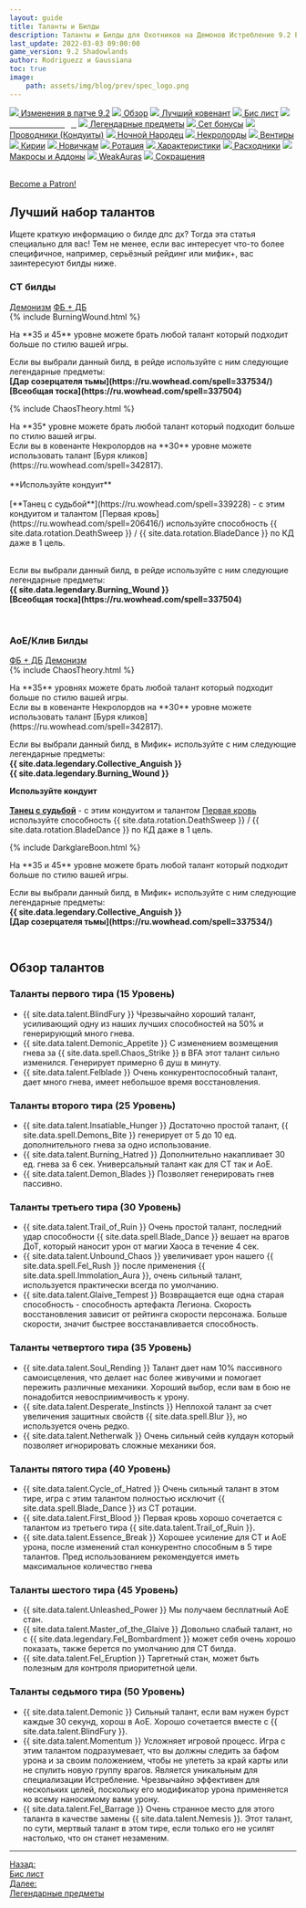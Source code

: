 ```yaml
---
layout: guide
title: Таланты и Билды
description: Таланты и Билды для Охотников на Демонов Истребление 9.2 PvE Shadowlands
last_update: 2022-03-03 09:00:00
game_version: 9.2 Shadowlands 
author: Rodriguezz и Gaussiana
toc: true
image:
    path: assets/img/blog/prev/spec_logo.png
---
```


<div id="smooth-nav-outer">
<a href="{{ site.url }}/guide/havoc/changes-patch.html"><img src="https://wow.zamimg.com/images/wow/icons/medium/inv_misc_spyglass_02.jpg"> Изменения в патче 9.2</a>
<a href="{{ site.url }}/guide/havoc/overview.html"><img src="https://wow.zamimg.com/images/wow/icons/medium/inv_misc_spyglass_02.jpg"> Обзор</a>
<a href="{{ site.url }}/guide/havoc/best-covenant-shadowlands.html"><img src="https://wow.zamimg.com/images/wow/icons/medium/achievement_mythicdungeons_shadowlands.jpg"> Лучший ковенант</a>
<a href="{{ site.url }}/guide/havoc/gear.html"><img src="https://wow.zamimg.com/images/wow/icons/medium/inv_chest_chain_03.jpg"> Бис лист</a>
<a href="{{ site.url }}/guide/havoc/talent-builds.html"><img src="https://wow.zamimg.com/images/wow/icons/medium/ability_marksmanship.jpg"><span style="color: white;"> Таланты и Билды</span></a>
<a href="{{ site.url }}/guide/havoc/legendaries-shadowlands.html"><img src="https://wow.zamimg.com/images/wow/icons/medium/runesmith_icon.jpg"> Легендарные предметы</a>
<a href="{{ site.url }}/guide/havoc/set-bonuses.html"><img src="https://wow.zamimg.com/images/wow/icons/medium/wow_token01.jpg"> Сет бонусы</a>
<a href="{{ site.url }}/guide/havoc/conduits-shadowlands.html"><img src="https://wow.zamimg.com/images/wow/icons/medium/ability_rogue_rollthebones02.jpg"> Проводники (Кондуиты)</a>
<a href="{{ site.url }}/guide/havoc/night-fae.html"><img src="https://wow.zamimg.com/images/wow/icons/medium/ui_sigil_nightfae.jpg"> Ночной Народец</a>
<a href="{{ site.url }}/guide/havoc/necrolord.html"><img src="https://wow.zamimg.com/images/wow/icons/medium/ui_sigil_necrolord.jpg"> Некролорды</a>
<a href="{{ site.url }}/guide/havoc/venthyr.html"><img src="https://wow.zamimg.com/images/wow/icons/medium/ui_sigil_venthyr.jpg"> Вентиры</a>
<a href="{{ site.url }}/guide/havoc/kyrian.html"><img src="https://wow.zamimg.com/images/wow/icons/medium/ui_sigil_kyrian.jpg"> Кирии</a>
<a href="{{ site.url }}/guide/havoc/beginners.html"><img src="https://wow.zamimg.com/images/wow/icons/medium/spell_lifegivingseed.jpg"> Новичкам</a>
<a href="{{ site.url }}/guide/havoc/rotation-priority.html"><img src="https://wow.zamimg.com/images/wow/icons/medium/spell_mekkatorque_bot_bluegear.jpg"> Ротация</a>
<a href="{{ site.url }}/guide/havoc/stats.html"><img src="https://wow.zamimg.com/images/wow/icons/medium/inv_inscription_80_warscroll_intellect.jpg"> Характеристики</a>
<a href="{{ site.url }}/guide/havoc/consumables.html"><img src="https://wow.zamimg.com/images/wow/icons/medium/inv_potion_92.jpg"> Расходники</a>
<a href="{{ site.url }}/guide/havoc/macros-addons.html"><img src="https://wow.zamimg.com/images/wow/icons/medium/inv_eng_gearspringparts.jpg"> Макросы и Аддоны</a>
<a href="{{ site.url }}/guide/havoc/weakauras.html"><img src="https://wow.zamimg.com/images/wow/icons/medium/spell_holy_auramastery.jpg"> WeakAuras</a>
<a href="{{ site.url }}/guide/havoc/common-terms.html"><img src="https://wow.zamimg.com/images/wow/icons/medium/ui_chat.jpg"> Сокращения</a>
</div>
<br>

<a href="https://www.patreon.com/bePatron?u=43917749"  data-patreon-widget-type="become-patron-button">Become a Patron!</a><script async src="https://c6.patreon.com/becomePatronButton.bundle.js"></script>

## Лучший набор талантов

Ищете краткую информацию о билде дпс дх? Тогда эта статья специально для вас! Тем не менее, если вас интересует что-то более специфичное, например, серьёзный рейдинг или мифик+, вас заинтересуют билды ниже.

### СТ билды

<div class="tabs" id="tabs-2">
<div class="tabs__nav">
<a class="tabs__link tabs__link_active" href="#content-7">Демонизм</a>
<a class="tabs__link" href="#content-9">ФБ + ДБ</a>
</div>

<div class="tabs__content">

<div class="tabs__pane tabs__pane_show" id="content-7">
<div class="tabs_in" markdown="1">
{% include BurningWound.html %}
<p class="tanknotes-section-success" markdown="1">
<span style="font-weight: 400;">На **35 и 45** уровне можете брать любой талант который подходит больше по стилю вашей игры.
</span></p>
<p class="tanknotes-section-error" markdown="1">
<span style="font-weight: 400;">Если вы выбрали данный билд, в рейде используйте с ним следующие легендарные предметы:<br>
<span class="q5"><strong>[Дар созерцателя тьмы](https://ru.wowhead.com/spell=337534/)</strong></span><br>
<span class="q5"><strong>[Всеобщая тоска](https://ru.wowhead.com/spell=337504)</strong></span>
</span></p>
</div>
</div>

<div class="tabs__pane" id="content-9">
<div class="tabs_in" markdown="1">
{% include ChaosTheory.html %}
<p class="tanknotes-section-success" markdown="1">
<span style="font-weight: 400;">На **35* уровне можете брать любой талант который подходит больше по стилю вашей игры.<br>
Если вы в ковенанте <span class="covenant-necrolord">Некролордов</span> на **30** уровне можете использовать талант [Буря кликов](https://ru.wowhead.com/spell=342817).<br>
<br>
**Используйте кондуит**<br>
<br>
[**Танец с судьбой**](https://ru.wowhead.com/spell=339228) - с этим кондуитом и талантом [Первая кровь](https://ru.wowhead.com/spell=206416/) используйте способность {{ site.data.rotation.DeathSweep }} / {{ site.data.rotation.BladeDance }} по КД даже в 1 цель. <br>
<br>
</span></p>
<p class="tanknotes-section-error" markdown="1">
<span style="font-weight: 400;">Если вы выбрали данный билд, в рейде используйте с ним следующие легендарные предметы:<br>
<span class="q5"><strong>{{ site.data.legendary.Burning_Wound }}</strong></span><br>
<span class="q5"><strong>[Всеобщая тоска](https://ru.wowhead.com/spell=337504)</strong></span>
</span></p>
</div>
</div>
</div>
</div>
<br>

### АоЕ/Клив Билды

<div class="tabs" id="tabs-1">
<div class="tabs__nav">
<a class="tabs__link tabs__link_active" href="#content-1">ФБ + ДБ</a>
<a class="tabs__link" href="#content-2">Демонизм</a>

</div>
<div class="tabs__content">
<div class="tabs__pane tabs__pane_show" id="content-1">
<div class="tabs_in" markdown="1">	
{% include ChaosTheory.html %}
<p class="tanknotes-section-success" markdown="1">
<span style="font-weight: 400;">На **35** уровнях можете брать любой талант который подходит больше по стилю вашей игры.<br>
Если вы в ковенанте <span class="covenant-necrolord">Некролордов</span> на **30** уровне можете использовать талант [Буря кликов](https://ru.wowhead.com/spell=342817).
</span></p>
<p class="tanknotes-section-error" markdown="1">
<span style="font-weight: 400;">Если вы выбрали данный билд, в Мифик+ используйте с ним следующие легендарные предметы:<br>
<span class="q5"><strong>{{ site.data.legendary.Collective_Anguish }}</strong></span><br>
<span class="q5"><strong>{{ site.data.legendary.Burning_Wound }}</strong></span><br>

**Используйте кондуит**<br>
<br>
[**Танец с судьбой**](https://ru.wowhead.com/spell=339228) - с этим кондуитом и талантом [Первая кровь](https://ru.wowhead.com/spell=206416/) используйте способность {{ site.data.rotation.DeathSweep }} / {{ site.data.rotation.BladeDance }} по КД даже в 1 цель. <br>
</span></p>
</div>      
</div>
<div class="tabs__pane" id="content-2">
<div class="tabs_in" markdown="1">
{% include DarkglareBoon.html %}
<p class="tanknotes-section-success" markdown="1">
<span style="font-weight: 400;">На **35 и 45** уровне можете брать любой талант который подходит больше по стилю вашей игры.
</span></p>
<p class="tanknotes-section-error" markdown="1">
<span style="font-weight: 400;">Если вы выбрали данный билд, в Мифик+ используйте с ним следующие легендарные предметы:<br>
<span class="q5"><strong>{{ site.data.legendary.Collective_Anguish }}</strong></span><br>
<span class="q5"><strong>[Дар созерцателя тьмы](https://ru.wowhead.com/spell=337534/)</strong></span>
</span></p>
</div>
</div>

</div>
</div>
<br>

  
## Обзор талантов

### Таланты первого тира (15 Уровень)

<ul>
<li>{{ site.data.talent.BlindFury }} Чрезвычайно хороший талант, усиливающий одну из наших лучших способностей на 50% и генерирующий много гнева.</li> 
<li>{{ site.data.talent.Demonic_Appetite }} С изменением возмещения гнева за {{ site.data.spell.Chaos_Strike }} в BFA этот талант сильно изменился. Генерирует примерно 6 душ в минуту. </li>
<li>{{ site.data.talent.Felblade }} Очень конкурентоспособный талант, дает много гнева, имеет небольшое время восстановления. </li>
</ul>

### Таланты второго тира (25 Уровень)

<ul>
<li>{{ site.data.talent.Insatiable_Hunger }} Достаточно простой талант, {{ site.data.spell.Demons_Bite }} генерирует от 5 до 10 ед. дополнительного гнева за одно использование.</li> 
<li>{{ site.data.talent.Burning_Hatred }} Дополнительно накапливает 30 ед. гнева за 6 сек. Универсальный талант как для СТ так и АоЕ.</li>
<li>{{ site.data.talent.Demon_Blades }} Позволяет генерировать гнев пассивно.</li>
</ul>

### Таланты третьего тира (30 Уровень)

<ul>
<li>{{ site.data.talent.Trail_of_Ruin }} Очень простой талант, последний удар способности {{ site.data.spell.Blade_Dance }} вешает на врагов ДоТ, который наносит урон от магии Хаоса в течение 4 сек.</li> 
<li>{{ site.data.talent.Unbound_Chaos }} увеличивает урон нашего {{ site.data.spell.Fel_Rush }} после применения {{ site.data.spell.Immolation_Aura }}, очень сильный талант, используется практически всегда по умолчанию.</li>
<li>{{ site.data.talent.Glaive_Tempest }} Возвращается еще одна старая способность - способность артефакта Легиона. Скорость  восстановления зависит от рейтинга скорости персонажа. Больше скорости, значит быстрее восстанавливается способность.
</li>
</ul>

### Таланты четвертого тира (35 Уровень)

<ul>
<li>{{ site.data.talent.Soul_Rending }} Талант дает нам 10% пассивного самоисцеления, что делает нас более живучими и помогает пережить различные механики. Хороший выбор, если вам в бою не понадобится невосприимчивость к урону.</li> 
<li>{{ site.data.talent.Desperate_Instincts }} Неплохой талант за счет увеличения защитных свойств {{ site.data.spell.Blur }}, но используется очень редко.</li>
<li>{{ site.data.talent.Netherwalk }} Очень сильный сейв кулдаун который позволяет игнорировать сложные механики боя.</li>
</ul>

### Таланты пятого тира (40 Уровень)

<ul>
<li>{{ site.data.talent.Cycle_of_Hatred }} Очень сильный талант в этом тире, игра с этим талантом полностью исключит {{ site.data.spell.Blade_Dance }} из СТ ротации.</li> 
<li>{{ site.data.talent.First_Blood }} Первая кровь хорошо сочетается с талантом из третьего тира {{ site.data.talent.Trail_of_Ruin }}.</li>
<li>{{ site.data.talent.Essence_Break }} Хорошее усиление для СТ и АоЕ урона, после изменений стал конкурентно способным в 5 тире талантов. Пред использованием рекомендуется иметь максимальное количество гнева</li>
</ul>

### Таланты шестого тира (45 Уровень)

<ul>
<li>{{ site.data.talent.Unleashed_Power }} Мы получаем бесплатный АоЕ стан.</li> 
<li>{{ site.data.talent.Master_of_the_Glaive }} Довольно слабый талант, но с {{ site.data.legendary.Fel_Bombardment }} может себя очень хорошо показать, также берется по умолчанию для СТ билда.</li>
<li>{{ site.data.talent.Fel_Eruption }} Таргетный стан, может быть полезным для контроля приоритетной цели.</li>
</ul>

### Таланты седьмого тира (50 Уровень)

<ul>
<li>{{ site.data.talent.Demonic }} Сильный талант, если вам нужен бурст каждые 30 секунд, хорош в AoE. Хорошо сочетается вместе с {{ site.data.talent.BlindFury }}.</li> 
<li>{{ site.data.talent.Momentum }} Усложняет игровой процесс. Игра с этим талантом подразумевает, что вы должны следить за бафом урона и за своим положением, чтобы не улететь за край карты или не спулить новую группу врагов. Является уникальным для специализации Истребление. Чрезвычайно эффективен для нескольких целей, поскольку его модификатор урона применяется ко всему наносимому вами урону.</li>
<li>{{ site.data.talent.Fel_Barrage }} Очень странное место для этого таланта в качестве замены {{ site.data.talent.Nemesis
 }}. Этот талант, по сути, мертвый талант в этом тире, если только его не усилят настолько, что он станет незаменим.</li>
</ul>

<hr>

<div class="minibox minibox-left"><a href="{{ site.url }}/guide/havoc/gear.html">Назад:<br>Бис лист</a></div>
<div class="minibox"><a href="{{ site.url }}/guide/havoc/legendaries-shadowlands.html">Далее:<br>Легендарные предметы</a></div>

<br>

<script>
    var $tabs = function (target) {
      var
        _elemTabs = (typeof target === 'string' ? document.querySelector(target) : target),
        _eventTabsShow,
        _showTab = function (tabsLinkTarget) {
          var tabsPaneTarget, tabsLinkActive, tabsPaneShow;
          tabsPaneTarget = document.querySelector(tabsLinkTarget.getAttribute('href'));
          tabsLinkActive = tabsLinkTarget.parentElement.querySelector('.tabs__link_active');
          tabsPaneShow = tabsPaneTarget.parentElement.querySelector('.tabs__pane_show');
          // если следующая вкладка равна активной, то завершаем работу
          if (tabsLinkTarget === tabsLinkActive) {
            return;
          }
          // удаляем классы у текущих активных элементов
          if (tabsLinkActive !== null) {
            tabsLinkActive.classList.remove('tabs__link_active');
          }
          if (tabsPaneShow !== null) {
            tabsPaneShow.classList.remove('tabs__pane_show');
          }
          // добавляем классы к элементам (в завимости от выбранной вкладки)
          tabsLinkTarget.classList.add('tabs__link_active');
          tabsPaneTarget.classList.add('tabs__pane_show');
          document.dispatchEvent(_eventTabsShow);
        },
        _switchTabTo = function (tabsLinkIndex) {
          var tabsLinks = _elemTabs.querySelectorAll('.tabs__link');
          if (tabsLinks.length > 0) {
            if (tabsLinkIndex > tabsLinks.length) {
              tabsLinkIndex = tabsLinks.length;
            } else if (tabsLinkIndex < 1) {
              tabsLinkIndex = 1;
            }
            _showTab(tabsLinks[tabsLinkIndex - 1]);
          }
        };

      _eventTabsShow = new CustomEvent('tab.show', { detail: _elemTabs });

      _elemTabs.addEventListener('click', function (e) {
        var tabsLinkTarget = e.target;
        // завершаем выполнение функции, если кликнули не по ссылке
        if (!tabsLinkTarget.classList.contains('tabs__link')) {
          return;
        }
        // отменяем стандартное действие
        e.preventDefault();
        _showTab(tabsLinkTarget);
      });

      return {
        showTab: function (target) {
          _showTab(target);
        },
        switchTabTo: function (index) {
          _switchTabTo(index);
        }
      }

    };

    (function () {
      var
        nameKey = 'mytabs2',
        mytabs = {},
        mytabsStorage = {},
        listTabs = document.querySelectorAll('.tabs');

      for (var i = 0, length = listTabs.length; i < length; i++) {
        if (listTabs[i].id) {
          mytabs[listTabs[i].id] = $tabs(listTabs[i]);
        }
      }
      if (localStorage.getItem(nameKey)) {
        mytabsStorage = JSON.parse(localStorage.getItem(nameKey));
        for (var key in mytabsStorage) {
          if (mytabs.hasOwnProperty(key)) {
            mytabs[key].showTab(document.querySelector('[href="' + mytabsStorage[key] + '"]'));
          }
        }
      }
      document.addEventListener('tab.show', function (e) {
        mytabsStorage[e.detail.closest('.tabs').getAttribute('id')] = e.detail.querySelector('.tabs__link_active').getAttribute('href');
        localStorage.setItem(nameKey, JSON.stringify(mytabsStorage));
      })
    })();   
</script>	